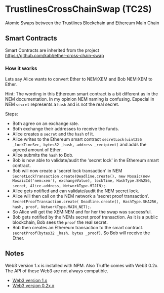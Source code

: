 # TrustlinesCrossChainSwap (TC2S)

Atomic Swaps between the Trustlines Blockchain and Ethereum Main Chain




## Smart Contracts

Smart Contracts are inherited from the project https://github.com/kabl/ether-cross-chain-swap

### How it works

Lets say Alice wants to convert Ether to NEM:XEM and Bob NEM:XEM to Ether. 

Hint: The wording in this Ethereum smart contract is a bit different as in the NEM documentation. In my opinion NEM naming is confusing. Especial in NEM `secret` represents a `hash` and is not the real secret. 

Steps:
- Both agree on an exchange rate.
- Both exchange their addresses to receive the funds.
- Alice creates a `secret` and the `hash` of it. 
- Alice writes to the Ethereum smart contract `secretLock(uint256 _lockTimeSec, bytes32 _hash, address _recipient)` and adds the agreed amount of Ether. 
- Alice submits the `hash` to Bob. 
- Bob is now able to validate/audit the 'secret lock' in the Ethereum smart contract. 
- Bob will now create a 'secret lock transaction' in NEM `SecretLockTransaction.create(Deadline.create(),
    new Mosaic(new MosaicId('nem:xem'), exchangeValue),
    lockTime,
    HashType.SHA256,
    secret,
    Alice.address,
    NetworkType.MIJIN);`.
- Alice gets notified and can validate/audit the NEM secret lock. 
- Alice will then call on the NEM network a 'secret proof transaction'. `SecretProofTransaction.create(
    Deadline.create(),
    HashType.SHA256,
    hash,
    proof,
    NetworkType.MAIN_NET);`.
- So Alice will get the XEM:NEM and for her the swap was successful. 
- Bob gets notified by the NEMs secret proof transaction. As it is a public blockchain, Bob sees the `proof` the real secret. 
- Bob then creates an Ethereum transaction to the smart contract. `secretProof(bytes32 _hash, bytes _proof)`. So Bob will receive the Ether. 


## Notes
Web3 version 1.x is installed with NPM. Also Truffle comes with Web3 0.2x. The API of these Web3 are not always compatible. 
- [Web3 version 1.x](https://github.com/ethereum/wiki/wiki/JavaScript-API)
- [Web3 version 0.2x.x](https://github.com/ethereum/wiki/wiki/JavaScript-API#web3-javascript-app-api-for-02xx)
